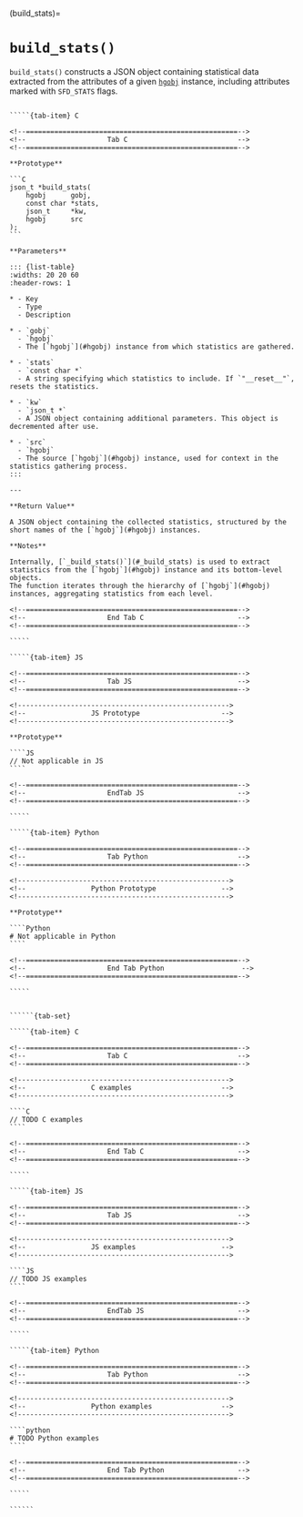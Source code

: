 <!-- ============================================================== -->
(build_stats)=
# `build_stats()`
<!-- ============================================================== -->

`build_stats()` constructs a JSON object containing statistical data extracted from the attributes of a given [`hgobj`](#hgobj) instance, including attributes marked with `SFD_STATS` flags.

<!------------------------------------------------------------>
<!--                    Prototypes                          -->
<!------------------------------------------------------------>

``````{tab-set}

`````{tab-item} C

<!--====================================================-->
<!--                    Tab C                           -->
<!--====================================================-->

**Prototype**

```C
json_t *build_stats(
    hgobj      gobj,
    const char *stats,
    json_t     *kw,
    hgobj      src
);
```

**Parameters**

::: {list-table}
:widths: 20 20 60
:header-rows: 1

* - Key
  - Type
  - Description

* - `gobj`
  - `hgobj`
  - The [`hgobj`](#hgobj) instance from which statistics are gathered.

* - `stats`
  - `const char *`
  - A string specifying which statistics to include. If `"__reset__"`, resets the statistics.

* - `kw`
  - `json_t *`
  - A JSON object containing additional parameters. This object is decremented after use.

* - `src`
  - `hgobj`
  - The source [`hgobj`](#hgobj) instance, used for context in the statistics gathering process.
:::

---

**Return Value**

A JSON object containing the collected statistics, structured by the short names of the [`hgobj`](#hgobj) instances.

**Notes**

Internally, [`_build_stats()`](#_build_stats) is used to extract statistics from the [`hgobj`](#hgobj) instance and its bottom-level objects.
The function iterates through the hierarchy of [`hgobj`](#hgobj) instances, aggregating statistics from each level.

<!--====================================================-->
<!--                    End Tab C                       -->
<!--====================================================-->

`````

`````{tab-item} JS

<!--====================================================-->
<!--                    Tab JS                          -->
<!--====================================================-->

<!---------------------------------------------------->
<!--                JS Prototype                    -->
<!---------------------------------------------------->

**Prototype**

````JS
// Not applicable in JS
````

<!--====================================================-->
<!--                    EndTab JS                       -->
<!--====================================================-->

`````

`````{tab-item} Python

<!--====================================================-->
<!--                    Tab Python                      -->
<!--====================================================-->

<!---------------------------------------------------->
<!--                Python Prototype                -->
<!---------------------------------------------------->

**Prototype**

````Python
# Not applicable in Python
````

<!--====================================================-->
<!--                    End Tab Python                   -->
<!--====================================================-->

`````

``````

<!------------------------------------------------------------>
<!--                    Examples                            -->
<!------------------------------------------------------------>

```````{dropdown} Examples

``````{tab-set}

`````{tab-item} C

<!--====================================================-->
<!--                    Tab C                           -->
<!--====================================================-->

<!---------------------------------------------------->
<!--                C examples                      -->
<!---------------------------------------------------->

````C
// TODO C examples
````

<!--====================================================-->
<!--                    End Tab C                       -->
<!--====================================================-->

`````

`````{tab-item} JS

<!--====================================================-->
<!--                    Tab JS                          -->
<!--====================================================-->

<!---------------------------------------------------->
<!--                JS examples                     -->
<!---------------------------------------------------->

````JS
// TODO JS examples
````

<!--====================================================-->
<!--                    EndTab JS                       -->
<!--====================================================-->

`````

`````{tab-item} Python

<!--====================================================-->
<!--                    Tab Python                      -->
<!--====================================================-->

<!---------------------------------------------------->
<!--                Python examples                 -->
<!---------------------------------------------------->

````python
# TODO Python examples
````

<!--====================================================-->
<!--                    End Tab Python                  -->
<!--====================================================-->

`````

``````

```````

